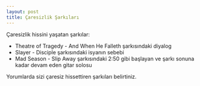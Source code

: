 ```yaml
---
layout: post
title: Çaresizlik Şarkıları
---
```


Çaresizlik hissini yaşatan şarkılar:

- Theatre of Tragedy - And When He Falleth şarkısındaki diyalog
- Slayer - Disciple şarkısındaki isyanın sebebi
- Mad Season - Slip Away şarkısındaki 2:50 gibi başlayan ve şarkı sonuna kadar devam eden gitar solosu

Yorumlarda sizi çaresiz hissettiren şarkıları belirtiniz.